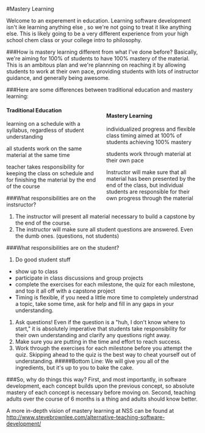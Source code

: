 #Mastery Learning

Welcome to an experement in education. Learning software development isn't ike learning anything else , so we're not going to treat it like anything else. This is likely going to be a very different experience from your high school chem class or your college intro to philosophy.

###How is mastery learning different from what I've done before?
Basically, we're aiming for 100% of students to have 100% mastery of the material. This is an ambitous plan and we're plannning on reaching it by allowing students to work at their own pace, providing students with lots of instructor guidance, and generally being awesome.


###Here are some differences between traditional education and mastery learning:
<div style="float: right; width: 48%"> 
  <h4>Mastery Learning</h4> 
  <p>individualized progress and flexible class timing aimed at 100% of students achieving 100% mastery</p>
  <p>students work through material at their own pace</p>
  <p>Instructor will make sure that all material has been  presented by the end of the class, but individual students are responsible for their own progress through the material</p>
  <p></p>
</div>

<div style="width: 48%"> 
  <h4>Traditional Education</h4> 
  <p>learning on a schedule with a syllabus, regardless of student understanding</p>
  <p>all students work on the same material at the same time</p>
  <p>teacher takes responsibility for keeping the class on schedule and for finishing the material by the end of the course</p>
  <p></p>
</div> 

###What responsibilities are on the instsructor?
1. The instructor will present all material necessary to build a capstone by the end of the course.
1. The instructor will make sure all student questions are answered. Even the dumb ones. (questions, not students)


###What responsibilities are on the student?
1. Do good student stuff
  * show up to class 
  * participate in class discussions and group projects 
  * complete the exercises for each  milestone, the quiz for each milestone, and top it all off with a capstone project 
  * Timing is flexible, if  you need a little more time to completely understnad a topic, take some time, ask for help and fill in any gaps in your understanding.
1. Ask questions! Even if the question is a "huh, I don't know where to start," it is absolutely imperative that students take responsibility for their own understanding and clarify any questions right away.
1. Make sure you are putting in the time and effort to reach success.
1. Work through the exercises for each milestone before you attempt the quiz. Skipping ahead to the quiz is the best way to cheat yourself out of understanding.
#####Bottom Line: 
We will give you all of the ingredients, but it's up to you to bake the cake. 

###So, why do things this way?
 First, and most importantly, in software development, each concept builds upon the previous concept, so absolute mastery of each concept is necessary before moving on. Second, teaching adults over the course of 6 months is a thing and adults should know better.

A more in-depth vision of mastery learning at NSS can be found at 
http://www.stevebrownlee.com/alternative-teaching-software-development/


















